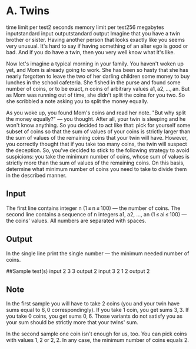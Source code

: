 # A. Twins
time limit per test2 seconds
memory limit per test256 megabytes
inputstandard input
outputstandard output
Imagine that you have a twin brother or sister. Having another person that looks exactly like you seems very unusual. It's hard to say if having something of an alter ego is good or bad. And if you do have a twin, then you very well know what it's like.

Now let's imagine a typical morning in your family. You haven't woken up yet, and Mom is already going to work. She has been so hasty that she has nearly forgotten to leave the two of her darling children some money to buy lunches in the school cafeteria. She fished in the purse and found some number of coins, or to be exact, n coins of arbitrary values a1, a2, ..., an. But as Mom was running out of time, she didn't split the coins for you two. So she scribbled a note asking you to split the money equally.

As you woke up, you found Mom's coins and read her note. "But why split the money equally?" — you thought. After all, your twin is sleeping and he won't know anything. So you decided to act like that: pick for yourself some subset of coins so that the sum of values of your coins is strictly larger than the sum of values of the remaining coins that your twin will have. However, you correctly thought that if you take too many coins, the twin will suspect the deception. So, you've decided to stick to the following strategy to avoid suspicions: you take the minimum number of coins, whose sum of values is strictly more than the sum of values of the remaining coins. On this basis, determine what minimum number of coins you need to take to divide them in the described manner.

## Input
The first line contains integer n (1 ≤ n ≤ 100) — the number of coins. The second line contains a sequence of n integers a1, a2, ..., an (1 ≤ ai ≤ 100) — the coins' values. All numbers are separated with spaces.

## Output
In the single line print the single number — the minimum needed number of coins.

##Sample test(s)
input
2
3 3
output
2
input
3
2 1 2
output
2
## Note
In the first sample you will have to take 2 coins (you and your twin have sums equal to 6, 0 correspondingly). If you take 1 coin, you get sums 3, 3. If you take 0 coins, you get sums 0, 6. Those variants do not satisfy you as your sum should be strictly more that your twins' sum.

In the second sample one coin isn't enough for us, too. You can pick coins with values 1, 2 or 2, 2. In any case, the minimum number of coins equals 2.
